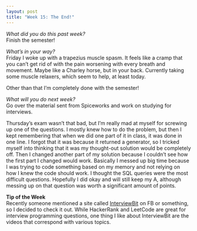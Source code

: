 ```yaml
---
layout: post
title: "Week 15: The End!"
---
```

*What did you do this past week?*   
Finish the semester!

*What’s in your way?*   
Friday I woke up with a trapezius muscle spasm.  It feels like a cramp that you can’t get rid of with the pain worsening with every breath and movement.  Maybe like a Charley horse, but in your back.  Currently taking some muscle relaxers, which seem to help, at least today.

Other than that I’m completely done with the semester!

*What will you do next week?*   
Go over the material sent from Spiceworks and work on studying for interviews.


Thursday’s exam wasn’t that bad, but I’m really mad at myself for screwing up one of the questions.  I mostly knew how to do the problem, but then I kept remembering that when we did one part of it in class, it was done in one line.  I forgot that it was because it returned a generator, so I tricked myself into thinking that it was my thought-out solution would be completely off.  Then I changed another part of my solution because I couldn’t see how the first part I changed would work.  Basically I messed up big time because I was trying to code something based on my memory and not relying on how I knew the code should work.  I thought the SQL queries were the most difficult questions.  Hopefully I did okay and will still keep my A, although messing up on that question was worth a significant amount of points.

**Tip of the Week**   
Recently someone mentioned a site called [InterviewBit](https://www.interviewbit.com/) on FB or something, so I decided to check it out.  While HackerRank and LeetCode are great for interview programming questions, one thing I like about InterviewBit are the videos that correspond with various topics.
